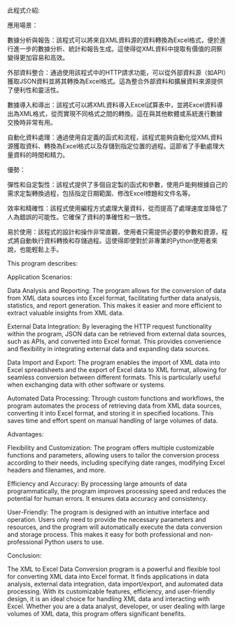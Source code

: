 此程式介紹:


應用場景：

數據分析與報告：該程式可以將來自XML資料源的資料轉換為Excel格式，便於進行進一步的數據分析、統計和報告生成。這使得從XML資料中提取有價值的洞察變得更加容易和高效。

外部資料整合：通過使用該程式中的HTTP請求功能，可以從外部資料源（如API）獲取JSON資料並將其轉換為Excel格式。這為整合外部資料和擴展資料來源提供了便利性和靈活性。

數據導入和導出：該程式可以將XML資料導入Excel試算表中，並將Excel資料導出為XML格式，從而實現不同格式之間的轉換。這在與其他軟體或系統進行數據交換時非常有用。

自動化資料處理：通過使用自定義的函式和流程，該程式能夠自動化從XML資料源獲取資料、轉換為Excel格式以及存儲到指定位置的過程。這節省了手動處理大量資料的時間和精力。

優勢：

彈性和自定製性：該程式提供了多個自定製的函式和參數，使用戶能夠根據自己的需求定製轉換過程，包括指定日期範圍、修改Excel標題和文件名等。

效率和精確性：該程式使用編程方式處理大量資料，從而提高了處理速度並降低了人為錯誤的可能性。它確保了資料的準確性和一致性。

易於使用：該程式的設計和操作非常直觀，使用者只需提供必要的參數和資源，程式將自動執行資料轉換和存儲過程。這使得即使對於非專業的Python使用者來說，也能輕鬆上手。


This program describes:


Application Scenarios:

Data Analysis and Reporting: The program allows for the conversion of data from XML data sources into Excel format, facilitating further data analysis, statistics, and report generation. This makes it easier and more efficient to extract valuable insights from XML data.

External Data Integration: By leveraging the HTTP request functionality within the program, JSON data can be retrieved from external data sources, such as APIs, and converted into Excel format. This provides convenience and flexibility in integrating external data and expanding data sources.

Data Import and Export: The program enables the import of XML data into Excel spreadsheets and the export of Excel data to XML format, allowing for seamless conversion between different formats. This is particularly useful when exchanging data with other software or systems.

Automated Data Processing: Through custom functions and workflows, the program automates the process of retrieving data from XML data sources, converting it into Excel format, and storing it in specified locations. This saves time and effort spent on manual handling of large volumes of data.

Advantages:

Flexibility and Customization: The program offers multiple customizable functions and parameters, allowing users to tailor the conversion process according to their needs, including specifying date ranges, modifying Excel headers and filenames, and more.

Efficiency and Accuracy: By processing large amounts of data programmatically, the program improves processing speed and reduces the potential for human errors. It ensures data accuracy and consistency.

User-Friendly: The program is designed with an intuitive interface and operation. Users only need to provide the necessary parameters and resources, and the program will automatically execute the data conversion and storage process. This makes it easy for both professional and non-professional Python users to use.

Conclusion:

The XML to Excel Data Conversion program is a powerful and flexible tool for converting XML data into Excel format. It finds applications in data analysis, external data integration, data import/export, and automated data processing. With its customizable features, efficiency, and user-friendly design, it is an ideal choice for handling XML data and interacting with Excel. Whether you are a data analyst, developer, or user dealing with large volumes of XML data, this program offers significant benefits.
